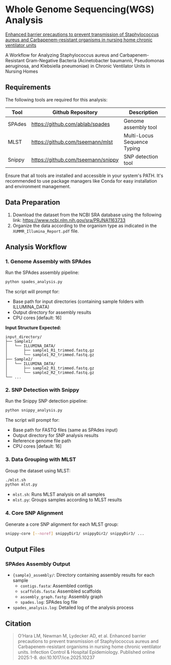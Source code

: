 # Whole Genome Sequencing(WGS) Analysis

[Enhanced barrier precautions to prevent transmission of Staphylococcus aureus and Carbapenem-resistant organisms in nursing home chronic ventilator units](https://www.cambridge.org/core/journals/infection-control-and-hospital-epidemiology/article/abs/enhanced-barrier-precautions-to-prevent-transmission-of-staphylococcus-aureus-and-carbapenemresistant-organisms-in-nursing-home-chronic-ventilator-units/43FBB459BB569B052DEDF87EA57193FB)

A Workflow for Analyzing Staphylococcus aureus and Carbapenem-Resistant Gram-Negative Bacteria (Acinetobacter baumannii, Pseudomonas aeruginosa, and Klebsiella pneumoniae) in Chronic Ventilator Units in Nursing Homes
## Requirements
The following tools are required for this analysis:

| Tool        | Github Repository                         | Description                    |
|-------------|-------------------------------------------|--------------------------------|
| SPAdes      | https://github.com/ablab/spades           | Genome assembly tool           |
| MLST        | https://github.com/tseemann/mlst          | Multi-Locus Sequence Typing    |
| Snippy      | https://github.com/tseemann/snippy        | SNP detection tool             |


Ensure that all tools are installed and accessible in your system's PATH. It's recommended to use package managers like Conda for easy installation and environment management.

## Data Preparation
1. Download the dataset from the NCBI SRA database using the following link: https://www.ncbi.nlm.nih.gov/sra/PRJNA1163733
2. Organize the data according to the organism type as indicated in the `XUMMR_Illumina_Report.pdf` file.

## Analysis Workflow

### 1. Genome Assembly with SPAdes
Run the SPAdes assembly pipeline:
```bash
python spades_analysis.py
```
The script will prompt for:
- Base path for input directories (containing sample folders with ILLUMINA_DATA)
- Output directory for assembly results
- CPU cores [default: 16]

**Input Structure Expected:**
```
input_directory/
├── Sample1/
│   └── ILLUMINA_DATA/
│       ├── sample1_R1_trimmed.fastq.gz
│       └── sample1_R2_trimmed.fastq.gz
├── Sample2/
│   └── ILLUMINA_DATA/
│       ├── sample2_R1_trimmed.fastq.gz
│       └── sample2_R2_trimmed.fastq.gz
└── ...
```

### 2. SNP Detection with Snippy
Run the Snippy SNP detection pipeline:
```bash
python snippy_analysis.py
```
The script will prompt for:
- Base path for FASTQ files (same as SPAdes input)
- Output directory for SNP analysis results
- Reference genome file path
- CPU cores [default: 16]

### 3. Data Grouping with MLST
Group the dataset using MLST:
```bash
./mlst.sh
python mlst.py
```
- `mlst.sh`: Runs MLST analysis on all samples
- `mlst.py`: Groups samples according to MLST results

### 4. Core SNP Alignment
Generate a core SNP alignment for each MLST group:
```bash
snippy-core [--noref] snippyDir1/ snippyDir2/ snippyDir3/ ...
```


## Output Files

### SPAdes Assembly Output
- `{sample}_assembly/`: Directory containing assembly results for each sample
  - `contigs.fasta`: Assembled contigs
  - `scaffolds.fasta`: Assembled scaffolds
  - `assembly_graph.fastg`: Assembly graph
  - `spades.log`: SPAdes log file
- `spades_analysis.log`: Detailed log of the analysis process

## Citation
>O’Hara LM, Newman M, Lydecker AD, et al. Enhanced barrier precautions to prevent transmission of Staphylococcus aureus and Carbapenem-resistant organisms in nursing home chronic ventilator units. Infection Control & Hospital Epidemiology. Published online 2025:1-8. doi:10.1017/ice.2025.10237
